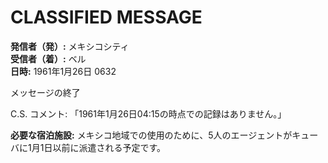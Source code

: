# CLASSIFIED MESSAGE

**発信者（発）:** メキシコシティ  
**受信者（着）:** ベル  
**日時:** 1961年1月26日 0632

メッセージの終了

C.S. コメント: 「1961年1月26日04:15の時点での記録はありません。」

**必要な宿泊施設:** メキシコ地域での使用のために、5人のエージェントがキューバに1月1日以前に派遣される予定です。